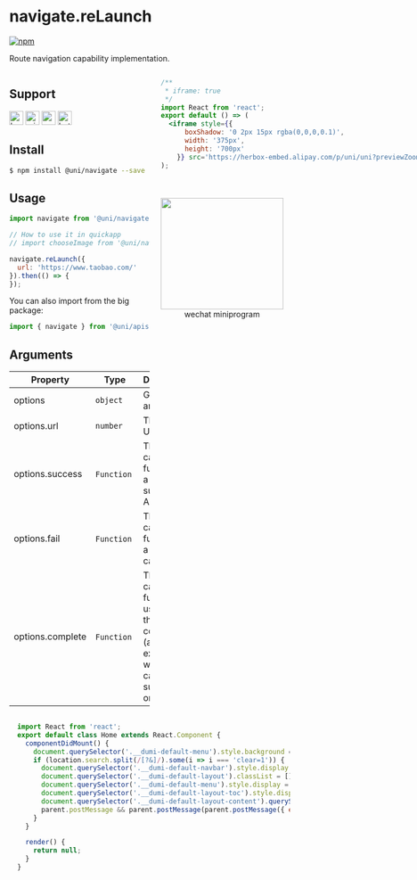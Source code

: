 # navigate.reLaunch 
[![npm](https://img.shields.io/npm/v/@uni/navigate.svg)](https://www.npmjs.com/package/@uni/navigate)

Route navigation capability implementation.

<div style="display: flex;flex-direction: row;justify-content: space-between;">
<div style="margin-right: 20px;max-width: 50%;">

## Support

<img alt="browser" src="https://gw.alicdn.com/tfs/TB1uYFobGSs3KVjSZPiXXcsiVXa-200-200.svg" width="25px" height="25px" title="h5" /> <img alt="miniApp" src="https://gw.alicdn.com/tfs/TB1bBpmbRCw3KVjSZFuXXcAOpXa-200-200.svg" width="25px" height="25px" title="ali miniprogram" /> <img alt="wechatMiniprogram" src="https://img.alicdn.com/tfs/TB1slcYdxv1gK0jSZFFXXb0sXXa-200-200.svg" width="25px" height="25px" title="wechatMiniprogram" /> <img alt="bytedanceMicroApp" src="https://gw.alicdn.com/tfs/TB1jFtVzO_1gK0jSZFqXXcpaXXa-200-200.svg" width="25px" height="25px" title="bytedanceMicroApp" />

## Install

```bash
$ npm install @uni/navigate --save
```

## Usage

```js
import navigate from '@uni/navigate';

// How to use it in quickapp
// import chooseImage from '@uni/navigate/lib/quickapp;

navigate.reLaunch({
  url: 'https://www.taobao.com/'
}).then(() => {
});
```

You can also import from the big package:
```javascript
import { navigate } from '@uni/apis';
```


## Arguments
| Property         | Type      | Description  | required | Default |
| ---------------- | --------- | -------- | :------: | :-----: |
| options          | `object`  | Go function arguments   |   true   |    -    |
| options.url     | `number`  | The page URL.  |   true   |    -    |
| options.success | `Function`  | The callback function for a successful API call | false | - |
| options.fail | `Function`  | The callback function for a failed API call | false | - |
| options.complete | `Function`  | The callback function used when the API call completed (always executed whether the call succeeds or fails) | 否 | - |

</div>
<div>

```jsx | inline
/**
 * iframe: true
 */
import React from 'react';
export default () => (
  <iframe style={{
      boxShadow: '0 2px 15px rgba(0,0,0,0.1)',
      width: '375px',
      height: '700px'
    }} src='https://herbox-embed.alipay.com/p/uni/uni?previewZoom=100&view=preview&defaultPage=pages/navigate/index&topSlider=false'></iframe>
);
```
<div style="display: flex;margin-top: 50px;">
  <div>
    <img src="https://img.alicdn.com/imgextra/i1/O1CN01Ky8HXS23ytpewgaAV_!!6000000007325-0-tps-688-630.jpg" width="220" height="200" />
    <div style="text-align: center;">wechat miniprogram</div>
  </div>
</div>
</div>
</div>


```jsx | inline
  import React from 'react';
  export default class Home extends React.Component {
    componentDidMount() {
      document.querySelector('.__dumi-default-menu').style.background = '#fff';
      if (location.search.split(/[?&]/).some(i => i === 'clear=1')) {
        document.querySelector('.__dumi-default-navbar').style.display = 'none';
        document.querySelector('.__dumi-default-layout').classList = [];
        document.querySelector('.__dumi-default-menu').style.display = 'none';
        document.querySelector('.__dumi-default-layout-toc').style.display = 'none';
        document.querySelector('.__dumi-default-layout-content').querySelector('.markdown').querySelector('h1').style.marginTop = 0;
        parent.postMessage && parent.postMessage(parent.postMessage({ event: 'syncIframeHeight', height: document.querySelector('.__dumi-default-layout-content').offsetHeight }, '*'));
      }
    }

    render() {
      return null;
    }
  }
```

